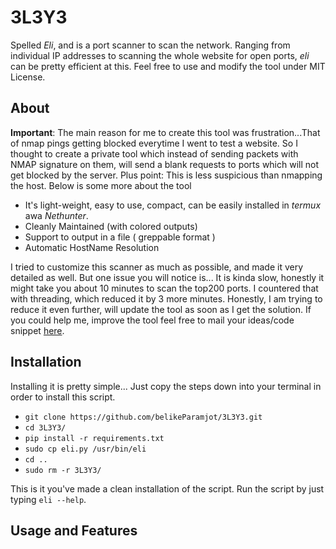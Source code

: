 # 3L3Y3

Spelled _Eli_, and is a port scanner to scan the network. Ranging from individual IP addresses to scanning the whole website for open ports, _eli_ can be pretty efficient at this. Feel free to use and modify the tool under MIT License.

## About
__Important__: The main reason for me to create this tool was frustration...That of nmap pings getting blocked everytime I went to test a website. So I thought to create a private tool which instead of sending packets with NMAP signature on them, will send a blank requests to ports which will not get blocked by the server. Plus point: This is less suspicious than nmapping the host. Below is some more about the tool

  - It's light-weight, easy to use, compact, can be easily installed in _termux_ awa _Nethunter_.
  - Cleanly Maintained (with colored outputs)
  - Support to output in a file ( greppable format )
  - Automatic HostName Resolution
  
I tried to customize this scanner as much as possible, and made it very detailed as well. But one issue you will notice is... It is kinda slow, honestly it might take you about 10 minutes to scan the top200 ports. I countered that with threading, which reduced it by 3 more minutes. Honestly, I am trying to reduce it even further, will update the tool as soon as I get the solution. If you could help me, improve the tool feel free to mail your ideas/code snippet [here](mailto:theprojax@protonmail.com). 

## Installation

Installing it is pretty simple... Just copy the steps down into your terminal in order to install this script.

- ```git clone https://github.com/belikeParamjot/3L3Y3.git```
- ```cd 3L3Y3/```
- ```pip install -r requirements.txt```
- ```sudo cp eli.py /usr/bin/eli```
- ```cd ..```
- ```sudo rm -r 3L3Y3/```

This is it you've made a clean installation of the script. Run the script by just typing ```eli --help```.

## Usage and Features
